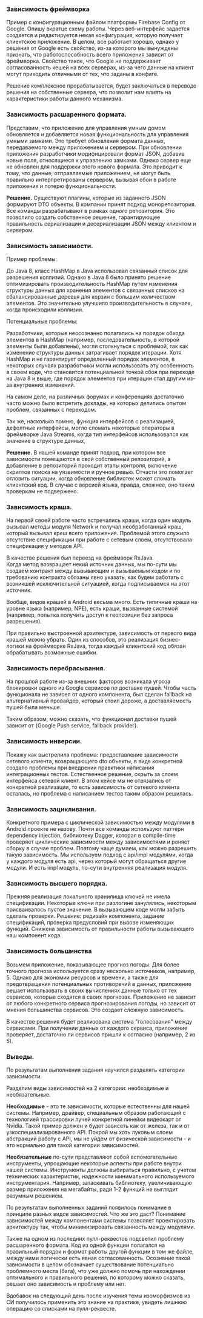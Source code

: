 ### Зависимость фреймворка
Пример с конфигурационным файлом платформы Firebase Config от Google. 
Опишу вкратце схему работы. Через веб-интерфейс задается создается и редактируется некая конфигурация, которую получает клиентское приложение.
В целом, все работает хорошо, однако у решения от Google есть свойство, из-за которого мы вынуждены признать, что работоспособность всего приложения зависит от фреймворка.
Свойство такое, что Google не поддерживает согласованность кешей на всех серверах, из-за чего данные на клиент могут приходить отличными от тех, что заданы в конфиге.

Решение комплексное прорабатывается, будет заключаться в переводе решения на собственные сервера, что позволит нам влиять на характеристики работы данного механизма.

### Зависимость расшаренного формата.
Представим, что приложение для управления умным домом обновляется и добавляется новая функциональность для управления умными замками. 
Это требует обновления формата данных, передаваемого между приложением и сервером. 
При обновлении приложения разработчики модифицировали формат JSON, добавив новые поля, относящиеся к управлению замками. Однако сервер еще не обновлен для поддержки этого нового формата. Это приводит к тому, что данные, отправляемые приложением, не могут быть правильно интерпретированы сервером, вызывая сбои в работе приложения и потерю функциональности.

**Решение.** 
Существуют плагины, которые из заданного JSON формируют DTO объекты.
В компании принят подход монорепозитория. Все команды разрабатывают в рамках одного репозитория. 
Это позволило создать собственное решение, гарантирующее правильность сериализации и десериализации JSON между клиентом и сервером.

### Зависимость зависимости.
Пример проблемы:

До Java 8, класс HashMap в Java использовал связанный список для разрешения коллизий. 
Однако в Java 8 было принято решение оптимизировать производительность HashMap путем изменения структуры данных для хранения элементов с связанных списков на сбалансированные деревья для корзин с большим количеством элементов. 
Это значительно улучшило производительность в случаях, когда происходили коллизии.

Потенциальные проблемы:

Разработчики, которые неосознанно полагались на порядок обхода элементов в HashMap (например, последовательность, в которой элементы были добавлены), могли столкнуться с проблемой, так как изменение структуры данных затрагивает порядок итерации. 
Хотя HashMap и не гарантирует определенный порядок элементов, в некоторых случаях разработчики могли использовать эту особенность в своем коде, что становится потенциальной точкой сбоя при переходе на Java 8 и выше, где порядок элементов при итерации стал другим из-за внутренних изменений.

На самом деле, на различных форумах и конференциях достаточно часто можно было встретить доклады, на которых делились опытом проблем, связанных с переходом.

Так же, насколько помню, функция интерфейсов с реализацией, дефолтные интерфейсы, могло сломать некоторые операторы в фреймворке Java Streams, когда тип интерфейсов использовался как значение в структуре данных,

**Решение.**
В нашей команде принят подход, при котором все зависимости помещаются в свой собственный репозиторий, а добавление в репозиторий проходит этапы контроля, включение скриптов поиска на уязвимости и ручное ревью.
Отчасти это помогает отловить ситуации, когда обновление библиотек может сломать клиентский код. В случае с версией языка, правда, сложнее, оно таким проверкам не подвержено.

### Зависимость краша.

На первой своей работе часто встречались краши, когда один модуль вызывал методы модуля Network и получал необработанный краш, который вызывал креш всего приложения.
Проблемой этого служило отсутствие спецификации при работе с сетевым слоем, отсутствовала спецификация у методов API.

В качестве решения был переезд на фреймворк RxJava.  
Когда метод возвращает некий источник данных, мы по-сути мы создаем контракт между вызывающим и вызываемым кодом и по требованию контракта обязаны явно указать, как будем работать с возникшей исключительной ситуацией, когда подписываемся на этот источник.


Вообще, видов крашей в Android весьма много. Есть типичные краши на уровне языка (например, NPE), есть краши, вызванные системой (например, попытка получить доступ к геопозиции без запроса разрешения).

При правильно выстроенной архитектуре, зависимость от первого вида крашей можно убрать. Один из способов, это реализация бизнес-логики на фреймворке RxJava, тогда каждый клиентский код обязан обрабатывать возможные ошибки. 

### Зависимость перебрасывания.

На прошлой работе из-за внешних факторов возникала угроза блокировки одного из Google сервисов по доставке пушей.
Чтобы часть функционала не зависел от одного компонента, был сделан fallback на альтернативный провайдер, который стоил дороже, а доставляемость пушей была меньше.

Таким образом, можно сказать, что функционал доставки пушей зависит от {Google Push service, fallback provider}.

### Зависимость инверсии.

Покажу как выстрелила проблема: предоставление зависимости сетевого клиента, возвращающего dto объекты, в виде конкретной создало проблемы при внедрении правктики написания интеграционных тестов.
Естественное решение, скрыть за слоем интерфейса сетевой клиент. В этом кейсе мы не отвязались от конкретной реализации, то есть зависимость от сетевого клиента осталась, но проблема с написанием тестов таким образом решилась.

### Зависимость зацикливания.

Конкретного примера с циклической зависимостью между модулями в Android проекте не назову. 
Почти все команды используют паттерн dependency injection, библиотеку Dagger, которая в compile-time проверяет циклические зависимости между зависимостями и роняет сборку в случае проблем.
Поэтому чаще думаем, как можно разрешить такую зависимость. Мы используем подход с api/impl модулями, когда у каждого модуля есть api, через который могут обращаться другие модули. И есть impl модуль, по-сути внутренняя реализация модуля. 

### Зависимость высшего порядка.

Прежняя реализация локального хранилища ключей не имела спецификации. Некоторые ключи при разлогине занулялись, некоторым присваивалось пустое значение. 
В вызывающем коде могли забыть сделать проверки. 
Решение: редизайн компонента, задание спецификаций, проверка предусловий при вызове изменяющих функций. Снижена зависимость от правильности работы вызывающего наш компонент кода.

### Зависимость большинства

Возьмем приложение, показывающее прогноз погоды. Для более точного прогноза используется сразу несколько источников, например, 5.
Однако для экономии ресурсов и времени, а также для предотвращения потенциальных противоречий в данных, приложение решает использовать в своих вычислениях данные только от тех сервисов, которые сходятся в своих прогнозах.
Приложение не зависит от любого конкретного сервиса прогнозирования погоды, но зависит от мнения большинства сервисов. Это создает сложную зависимость.

В качестве решения будет реализована система "голосования" между сервисами. 
При получении данных от каждого сервиса, приложение проверяет, достаточно ли сервисов пришли к согласию (например, 2 из 5). 


### Выводы.

По результатам выполнения задания научился разделять категории зависимости.

Разделим виды зависимостей на 2 категории: необходимые и необязательные.

**Необходимые** - это те зависимости, которые естественны для нашей системы. Например, драйвер, специальным образом работающий с технологией трассировки лучей конкретной линейки видеокарт от Nvidia. 
Такой пример должен и будет зависеть как от железа, так и от узкоспециализированного API. 
Покрой мы хоть луковым слоем абстракций работу с API, мы не уйдем от физической зависимости - и это нормально для такой категории зависимостей.

**Необязательные** по-сути представляют собой вспомогательные инструменты, упрощающие некоторые аспекты при работе внутри нашей системы.
Инструменты должны выбираться правильно, с учетом технических характеристик, надежности минимального используемого инструментария. Например, затаскивать библиотеку, увеличивающую размер приложения на мегабайты, ради 1-2 функций не выглядит разумным решением. 

По результатам выполненных заданий появилось понимание в принципе разных видов зависимостей. Что же это даст? 
Понимание зависимостей между компонентами системы позволяет проектировать архитектуру так, чтобы минимизировать связанность между модулями.

Также на одном из последних пулл-реквестов подсветил проблему расшаренного формата. 
Код из одной функции полагался на правильный порядок и формат работы другой функции в том же файле, между ними логически есть явная согласованность.
Осознание такой зависимости в целом обозначает существование потенциально проблемного места (бага), что уже должно помочь при нахождении оптимального и правильного решения, по которому можно сказать, решает оно зависимость и проблему или нет.

Вдобавок на следующий день после изучения темы изоморфизмов из СИ получилось применить это знание на практике, увидеть лишнюю операцию со списками на пулл-реквесте.   